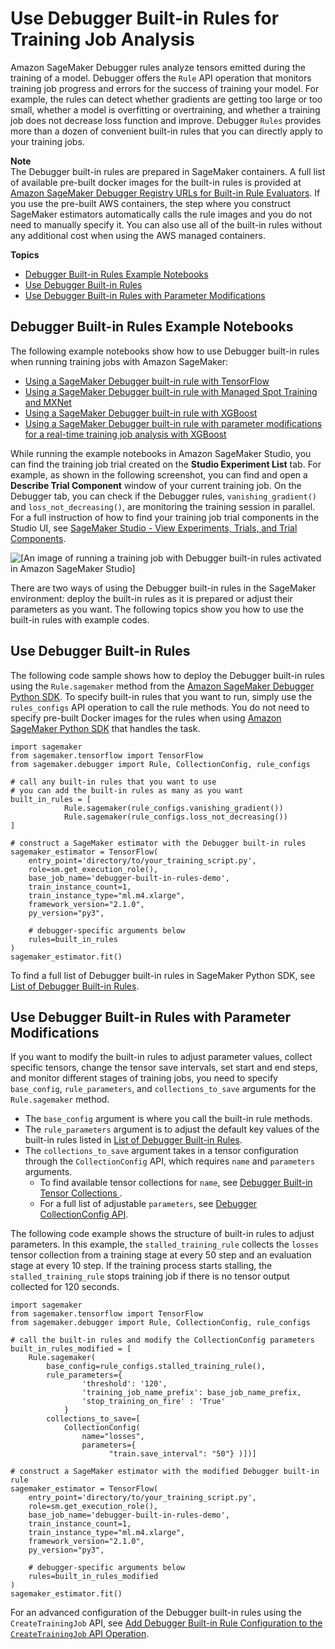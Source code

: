# Use Debugger Built\-in Rules for Training Job Analysis<a name="use-debugger-built-in-rules"></a>

Amazon SageMaker Debugger rules analyze tensors emitted during the training of a model\. Debugger offers the `Rule` API operation that monitors training job progress and errors for the success of training your model\. For example, the rules can detect whether gradients are getting too large or too small, whether a model is overfitting or overtraining, and whether a training job does not decrease loss function and improve\. Debugger `Rules` provides more than a dozen of convenient built\-in rules that you can directly apply to your training jobs\.

**Note**  
The Debugger built\-in rules are prepared in SageMaker containers\. A full list of available pre\-built docker images for the built\-in rules is provided at [ Amazon SageMaker Debugger Registry URLs for Built\-in Rule Evaluators](https://docs.aws.amazon.com/sagemaker/latest/dg/debuger-built-in-registry-ids.html)\. If you use the pre\-built AWS containers, the step where you construct SageMaker estimators automatically calls the rule images and you do not need to manually specify it\. You can also use all of the built\-in rules without any additional cost when using the AWS managed containers\.

**Topics**
+ [Debugger Built\-in Rules Example Notebooks](#debugger-built-in-rules-notebook-example)
+ [Use Debugger Built\-in Rules](#debugger-deploy-built-in-rules)
+ [Use Debugger Built\-in Rules with Parameter Modifications](#debugger-deploy-modified-built-in-rules)

## Debugger Built\-in Rules Example Notebooks<a name="debugger-built-in-rules-notebook-example"></a>

The following example notebooks show how to use Debugger built\-in rules when running training jobs with Amazon SageMaker: 
+ [Using a SageMaker Debugger built\-in rule with TensorFlow](https://github.com/awslabs/amazon-sagemaker-examples/tree/master/sagemaker-debugger/tensorflow_builtin_rule)
+ [Using a SageMaker Debugger built\-in rule with Managed Spot Training and MXNet](https://github.com/awslabs/amazon-sagemaker-examples/tree/master/sagemaker-debugger/mxnet_spot_training)
+ [Using a SageMaker Debugger built\-in rule with XGBoost](https://github.com/awslabs/amazon-sagemaker-examples/tree/master/sagemaker-debugger/xgboost_builtin_rules)
+ [Using a SageMaker Debugger built\-in rule with parameter modifications for a real\-time training job analysis with XGBoost](https://github.com/awslabs/amazon-sagemaker-examples/tree/master/sagemaker-debugger/xgboost_realtime_analysis)

 While running the example notebooks in Amazon SageMaker Studio, you can find the training job trial created on the **Studio Experiment List** tab\. For example, as shown in the following screenshot, you can find and open a **Describe Trial Component** window of your current training job\. On the Debugger tab, you can check if the Debugger rules, `vanishing_gradient()` and `loss_not_decreasing()`, are monitoring the training session in parallel\. For a full instruction of how to find your training job trial components in the Studio UI, see [ SageMaker Studio \- View Experiments, Trials, and Trial Components](https://docs.aws.amazon.com/sagemaker/latest/dg/studio-tasks.html#studio-tasks-experiments)\.

![\[An image of running a training job with Debugger built-in rules activated in Amazon SageMaker Studio\]](http://docs.aws.amazon.com/sagemaker/latest/dg/images/debugger-built-in-rule-studio.png)

There are two ways of using the Debugger built\-in rules in the SageMaker environment: deploy the built\-in rules as it is prepared or adjust their parameters as you want\. The following topics show you how to use the built\-in rules with example codes\.

## Use Debugger Built\-in Rules<a name="debugger-deploy-built-in-rules"></a>

The following code sample shows how to deploy the Debugger built\-in rules using the `Rule.sagemaker` method from the [Amazon SageMaker Debugger Python SDK](https://sagemaker.readthedocs.io/en/stable/api/training/debugger.html)\. To specify built\-in rules that you want to run, simply use the `rules_configs` API operation to call the rule methods\. You do not need to specify pre\-built Docker images for the rules when using [Amazon SageMaker Python SDK](https://sagemaker.readthedocs.io) that handles the task\. 

```
import sagemaker
from sagemaker.tensorflow import TensorFlow
from sagemaker.debugger import Rule, CollectionConfig, rule_configs

# call any built-in rules that you want to use
# you can add the built-in rules as many as you want
built_in_rules = [ 
            Rule.sagemaker(rule_configs.vanishing_gradient())
            Rule.sagemaker(rule_configs.loss_not_decreasing())
]

# construct a SageMaker estimator with the Debugger built-in rules
sagemaker_estimator = TensorFlow(
    entry_point='directory/to/your_training_script.py',
    role=sm.get_execution_role(),
    base_job_name='debugger-built-in-rules-demo',
    train_instance_count=1,
    train_instance_type="ml.m4.xlarge",
    framework_version="2.1.0",
    py_version="py3",

    # debugger-specific arguments below
    rules=built_in_rules
)
sagemaker_estimator.fit()
```

To find a full list of Debugger built\-in rules in SageMaker Python SDK, see [List of Debugger Built\-in Rules](debugger-built-in-rules.md)\.

## Use Debugger Built\-in Rules with Parameter Modifications<a name="debugger-deploy-modified-built-in-rules"></a>

If you want to modify the built\-in rules to adjust parameter values, collect specific tensors, change the tensor save intervals, set start and end steps, and monitor different stages of training jobs, you need to specify `base_config`, `rule_parameters`, and `collections_to_save` arguments for the `Rule.sagemaker` method\.
+ The `base_config` argument is where you call the built\-in rule methods\.
+ The `rule_parameters` argument is to adjust the default key values of the built\-in rules listed in [List of Debugger Built\-in Rules](debugger-built-in-rules.md)\.
+ The `collections_to_save` argument takes in a tensor configuration through the `CollectionConfig` API, which requires `name` and `parameters` arguments\. 
  + To find available tensor collections for `name`, see [ Debugger Built\-in Tensor Collections ](https://github.com/awslabs/sagemaker-debugger/blob/master/docs/api.md#built-in-collections)\. 
  + For a full list of adjustable `parameters`, see [ Debugger CollectionConfig API](https://github.com/awslabs/sagemaker-debugger/blob/master/docs/api.md#configuring-collection-using-sagemaker-python-sdk)\.

The following code example shows the structure of built\-in rules to adjust parameters\. In this example, the `stalled_training_rule` collects the `losses` tensor collection from a training stage at every 50 step and an evaluation stage at every 10 step\. If the training process starts stalling, the `stalled_training_rule` stops training job if there is no tensor output collected for 120 seconds\. 

```
import sagemaker
from sagemaker.tensorflow import TensorFlow
from sagemaker.debugger import Rule, CollectionConfig, rule_configs

# call the built-in rules and modify the CollectionConfig parameters
built_in_rules_modified = [
    Rule.sagemaker(
        base_config=rule_configs.stalled_training_rule(),
        rule_parameters={
                'threshold': '120',
                'training_job_name_prefix': base_job_name_prefix,
                'stop_training_on_fire' : 'True'
            }
        collections_to_save=[ 
            CollectionConfig(
                name="losses", 
                parameters={
                      "train.save_interval": "50"} )])]

# construct a SageMaker estimator with the modified Debugger built-in rule
sagemaker_estimator = TensorFlow(
    entry_point='directory/to/your_training_script.py',
    role=sm.get_execution_role(),
    base_job_name='debugger-built-in-rules-demo',
    train_instance_count=1,
    train_instance_type="ml.m4.xlarge",
    framework_version="2.1.0",
    py_version="py3",

    # debugger-specific arguments below
    rules=built_in_rules_modified
)
sagemaker_estimator.fit()
```

For an advanced configuration of the Debugger built\-in rules using the `CreateTrainingJob` API, see [Add Debugger Built\-in Rule Configuration to the `CreateTrainingJob` API Operation](debugger-createtrainingjob-api.md#debugger-built-in-rules-api)\.